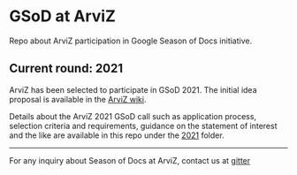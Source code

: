 # GSoD at ArviZ
Repo about ArviZ participation in Google Season of Docs initiative.

## Current round: 2021
ArviZ has been selected to participate in GSoD 2021. The initial idea proposal is available
in the [ArviZ wiki](https://github.com/arviz-devs/arviz/wiki/Season-of-Docs-2021).

Details about the ArviZ 2021 GSoD call such as application process, selection criteria and
requirements, guidance on the statement of interest and the like are available in this
repo under the [2021](https://github.com/arviz-devs/GSoD/tree/main/2021) folder.

----
For any inquiry about Season of Docs at ArviZ, contact us at [gitter](https://gitter.im/arviz-devs/season_of_docs)
